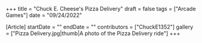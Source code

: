 +++
title = "Chuck E. Cheese's Pizza Delivery"
draft = false
tags = ["Arcade Games"]
date = "09/24/2022"

[Article]
startDate = ""
endDate = ""
contributors = ["ChuckE1352"]
gallery = ["Pizza Delivery.jpg|thumb|A photo of the Pizza Delivery ride"]
+++
